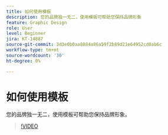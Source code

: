 ```yaml
---
title: 如何使用模板
description: 您的品牌独一无二，使用模板可帮助您保持品牌形象
feature: Graphic Design
role: User
level: Beginner
jira: KT-14887
source-git-commit: 3d3e0b0aa8884a86a59f2b89d21e64952cd0ab6c
workflow-type: tm+mt
source-wordcount: '30'
ht-degree: 0%

---
```


# 如何使用模板

您的品牌独一无二，使用模板可帮助您保持品牌形象。

>[!VIDEO](https://video.tv.adobe.com/v/3427099?quality=12&learn=on&hidetitle=true)
